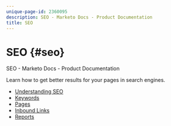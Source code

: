```yaml
---
unique-page-id: 2360095
description: SEO - Marketo Docs - Product Documentation
title: SEO
---
```


# SEO {#seo}

SEO - Marketo Docs - Product Documentation

Learn how to get better results for your pages in search engines.

* [Understanding SEO](seo/understanding-seo.md)
* [Keywords](seo/keywords.md)
* [Pages](seo/pages.md)
* [Inbound Links](seo/inbound-links.md)
* [Reports](seo/reports.md)

